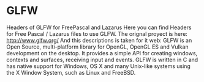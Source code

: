 # GLFW
Headers of  GLFW for FreePascal and Lazarus
Here you can find Headers for Free Pascal / Lazarus files to use GLFW.
The orignal proyect is here:
http://www.glfw.org/
And this descriptions is taken for it web:
GLFW is an Open Source, multi-platform library for OpenGL,
OpenGL ES and Vulkan development on the desktop.
It provides a simple API for creating windows, contexts and surfaces, receiving input and events.
GLFW is written in C and has native support for Windows, OS X and many Unix-like systems using the X Window System, 
such as Linux and FreeBSD.

